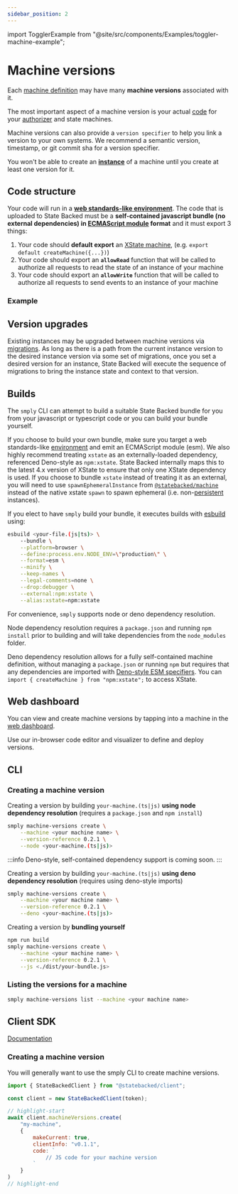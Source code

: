 ```yaml
---
sidebar_position: 2
---
```

import TogglerExample from "@site/src/components/Examples/toggler-machine-example";

# Machine versions

Each [machine definition](./machines) may have many **machine versions** associated with it.

The most important aspect of a machine version is your actual [code](#code-structure) for your [authorizer](./authorization) and state machines.

Machine versions can also provide a `version specifier` to help you link
a version to your own systems. We recommend a semantic version, timestamp,
or git commit sha for a version specifier.

You won't be able to create an **[instance](./machine-instances)** of a
machine until you create at least one version for it.

## Code structure

Your code will run in a [**web standards-like environment**](../runtime-environment).
The code that is uploaded to State Backed must be a **self-contained javascript
bundle (no external dependencies) in [ECMAScript module](https://developer.mozilla.org/en-US/docs/Web/JavaScript/Guide/Modules#exporting_module_features)
format** and it must export 3 things:
1. Your code should **default export** an [XState machine](https://xstate.js.org/docs/guides/machines.html), (e.g. `export default createMachine({...})`)
2. Your code should export an **`allowRead`** function that will be called to 
authorize all requests to read the state of an instance of your machine
3. Your code should export an **`allowWrite`** function that will be called to 
authorize all requests to send events to an instance of your machine

### Example

<TogglerExample />

## Version upgrades

Existing instances may be upgraded between machine versions via [migrations](./migrations).
As long as there is a path from the current instance version to the desired instance
version via some set of migrations, once you set a desired version for an instance,
State Backed will execute the sequence of migrations to bring the instance state and context
to that version.

## Builds

The `smply` CLI can attempt to build a suitable State Backed bundle for you
from your javascript or typescript code or you can build your bundle yourself.

If you choose to build your own bundle, make sure you target a web 
standards-like [environment](../runtime-environment) and emit an ECMAScript module (esm).
We also highly recommend treating `xstate` as an externally-loaded dependency, referenced
Deno-style as `npm:xstate`. State Backed internally maps this to the latest 4.x version of
XState to ensure that only one XState dependency is used. If you choose to bundle `xstate`
instead of treating it as an external, you will need to use `spawnEphemeralInstance` from
[`@statebacked/machine`](https://github.com/statebacked/machine) instead of the native
xstate `spawn` to spawn ephemeral
(i.e. non-[persistent](./child-instances-and-inter-instance-communication) instances).

If you elect to have `smply` build your bundle, it executes builds with
[esbuild](https://esbuild.github.io/) using:

```bash
esbuild <your-file.(js|ts)> \
    --bundle \
    --platform=browser \
    --define:process.env.NODE_ENV=\"production\" \
    --format=esm \
    --minify \
    --keep-names \
    --legal-comments=none \
    --drop:debugger \
    --external:npm:xstate \
    --alias:xstate=npm:xstate
```

For convenience, `smply` supports node or deno dependency resolution.

Node dependency resolution requires a `package.json` and running `npm install`
prior to building and will take dependencies from the `node_modules` folder.

Deno dependency resolution allows for a fully self-contained machine definition,
without managing a `package.json` or running `npm` but requires that any
dependencies are imported with [Deno-style ESM specifiers](https://deno.land/manual@v1.15.2/linking_to_external_code). You can
`import { createMachine } from "npm:xstate";`
to access XState.

## Web dashboard

You can view and create machine versions by tapping into a machine in the [web dashboard](https://www.statebacked.dev/machines).

Use our in-browser code editor and visualizer to define and deploy versions.

## CLI

### Creating a machine version

Creating a version by building `your-machine.(ts|js)`
**using node dependency resolution**
(requires a `package.json` and `npm install`)

```bash
smply machine-versions create \
    --machine <your machine name> \
    --version-reference 0.2.1 \
    --node <your-machine.(ts|js)>
```

:::info
Deno-style, self-contained dependency support is coming soon.
:::

Creating a version by building `your-machine.(ts|js)`
**using deno dependency resolution**
(requires using deno-style imports)

```bash
smply machine-versions create \
    --machine <your machine name> \
    --version-reference 0.2.1 \
    --deno <your-machine.(ts|js)>
```

Creating a version by **bundling yourself**

```bash npm2yarn
npm run build
smply machine-versions create \
    --machine <your machine name> \
    --version-reference 0.2.1 \
    --js <./dist/your-bundle.js>
```

### Listing the versions for a machine

```bash
smply machine-versions list --machine <your machine name>
```

## Client SDK

[Documentation](https://statebacked.github.io/client-js/classes/StateBackedClient.html#machineVersions)

### Creating a machine version

You will generally want to use the smply CLI to create machine versions.

```javascript
import { StateBackedClient } from "@statebacked/client";

const client = new StateBackedClient(token);

// highlight-start
await client.machineVersions.create(
    "my-machine",
    {
        makeCurrent: true,
        clientInfo: "v0.1.1",
        code: `
            // JS code for your machine version
        `
    }
)
// highlight-end
```

